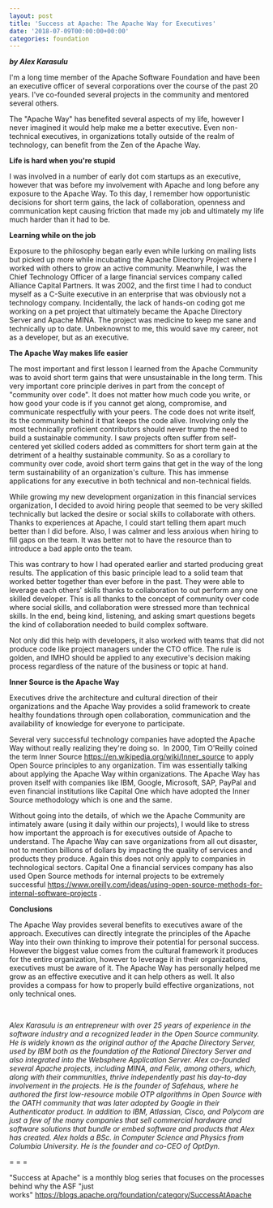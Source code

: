 ```yaml
---
layout: post
title: 'Success at Apache: The Apache Way for Executives'
date: '2018-07-09T00:00:00+00:00'
categories: foundation
---
```

<p><strong><em>by Alex Karasulu</em></strong> </p> 
  <p>I'm a long time member of the Apache Software Foundation and have been an executive officer of several corporations over the course of the past 20 years. I've co-founded several projects in the community and mentored several others.</p> 
  <p>The &quot;Apache Way&quot; has benefited several aspects of my life, however I never imagined it would help make me a better executive. Even non-technical executives, in organizations totally outside of the realm of technology, can benefit from the Zen of the Apache Way.</p> 
  <p><strong>Life is hard when you're stupid</strong></p> 
  <p>I was involved in a number of early dot com startups as an executive, however that was before my involvement with Apache and long before any exposure to the Apache Way. To this day, I remember how opportunistic decisions for short term gains, the lack of collaboration, openness and communication kept causing friction that made my job and ultimately my life much harder than it had to be.</p> 
  <p><strong>Learning while on the job</strong></p> 
  <p>Exposure to the philosophy began early even while lurking on mailing lists but picked up more while incubating the Apache Directory Project where I worked with others to grow an active community. Meanwhile, I was the Chief Technology Officer of a large financial services company called Alliance Capital Partners. It was 2002, and the first time I had to conduct myself as a C-Suite executive in an enterprise that was obviously not a technology company. Incidentally, the lack of hands-on coding got me working on a pet project that ultimately became the Apache Directory Server and Apache MINA. The project was medicine to keep me sane and technically up to date. Unbeknownst to me, this would save my career, not as a developer, but as an executive.</p> 
  <p><strong>The Apache Way makes life easier</strong></p> 
  <p>The most important and first lesson I learned from the Apache Community was to avoid short term gains that were unsustainable in the long term. This very important core principle derives in part from the concept of &quot;community over code&quot;. It does not matter how much code you write, or how good your code is if you cannot get along, compromise, and communicate respectfully with your peers. The code does not write itself, its the community behind it that keeps the code alive. Involving only the most technically proficient contributors should never trump the need to build a sustainable community. I saw projects often suffer from self-centered yet skilled coders added as committers for short term gain at the detriment of a healthy sustainable community. So as a corollary to community over code, avoid short term gains that get in the way of the long term sustainability of an organization's culture. This has immense applications for any executive in both technical and non-technical fields.</p> 
  <p>While growing my new development organization in this financial services organization, I decided to avoid hiring people that seemed to be very skilled technically but lacked the desire or social skills to collaborate with others. Thanks to experiences at Apache, I could start telling them apart much better than I did before. Also, I was calmer and less anxious when hiring to fill gaps on the team. It was better not to have the resource than to introduce a bad apple onto the team.&nbsp;</p> 
  <p>This was contrary to how I had operated earlier and started producing great results. The application of this basic principle lead to a solid team that worked better together than ever before in the past. They were able to leverage each others' skills thanks to collaboration to out perform any one skilled developer. This is all thanks to the concept of community over code where social skills, and collaboration were stressed more than technical skills. In the end, being kind, listening, and asking smart questions begets the kind of collaboration needed to build complex software.&nbsp;</p> 
  <p>Not only did this help with developers, it also worked with teams that did not produce code like project managers under the CTO office. The rule is golden, and IMHO should be applied to any executive's decision making process regardless of the nature of the business or topic at hand.</p> 
  <p><strong>Inner Source is the Apache Way</strong></p> 
  <p>Executives drive the architecture and cultural direction of their organizations and the Apache Way provides a solid framework to create healthy foundations through open collaboration, communication and the availability of knowledge for everyone to participate.</p> 
  <p>Several very successful technology companies have adopted the Apache Way without really realizing they're doing so.&nbsp; In 2000, Tim O'Reilly coined the term Inner Source <a href="https://en.wikipedia.org/wiki/Inner_source">https://en.wikipedia.org/wiki/Inner_source</a>&nbsp;to apply Open Source principles to any organization. Tim was essentially talking about applying the Apache Way within organizations. The Apache Way has proven itself with companies like IBM, Google, Microsoft, SAP, PayPal and even financial institutions like Capital One which have adopted the Inner Source methodology which is one and the same.</p> 
  <p>Without going into the details, of which we the Apache Community are intimately aware (using it daily within our projects), I would like to stress how important the approach is for executives outside of Apache to understand. The Apache Way can save organizations from all out disaster, not to mention billions of dollars by impacting the quality of services and products they produce. Again this does not only apply to companies in technological sectors. Capital One a financial services company has also used Open Source methods for internal projects to be extremely successful&nbsp;<a href="https://www.oreilly.com/ideas/using-open-source-methods-for-internal-software-projects">https://www.oreilly.com/ideas/using-open-source-methods-for-internal-software-projects</a> .</p> 
  <p><strong>Conclusions</strong></p> 
  <p>The Apache Way provides several benefits to executives aware of the approach. Executives can directly integrate the principles of the Apache Way into their own thinking to improve their potential for personal success. However the biggest value comes from the cultural framework it produces for the entire organization, however to leverage it in their organizations, executives must be aware of it. The Apache Way has personally helped me grow as an effective executive and it can help others as well. It also provides a compass for how to properly build effective organizations, not only technical ones.</p> 
  <p><br /></p> 
  <p><em>Alex Karasulu is an entrepreneur with over 25 years of experience in the software industry and a recognized leader in the Open Source community. He is widely known as the original author of the Apache Directory Server, used by IBM both as the foundation of the Rational Directory Server and also integrated into the Websphere Application Server. Alex co-founded several Apache projects, including MINA, and Felix, among others, which, along with their communities, thrive independently past his day-to-day involvement in the projects. He is the founder of Safehaus, where he authored the first low-resource mobile OTP algorithms in Open Source with the OATH community that was later adopted by Google in their Authenticator product. In addition to IBM, Atlassian, Cisco, and Polycom are just a few of the many companies that sell commercial hardware and software solutions that bundle or embed software and products that Alex has created. Alex holds a BSc. in Computer Science and Physics from Columbia University. He is the founder and co-CEO of OptDyn.</em> </p> 
  <div> 
    <p>= = =</p> 
  </div> 
  <div>&quot;Success at Apache&quot; is a monthly blog series that focuses on the processes behind why the ASF &quot;just works&quot;&nbsp;<a href="https://blogs.apache.org/foundation/category/SuccessAtApache">https://blogs.apache.org/foundation/category/SuccessAtApache</a></div>
